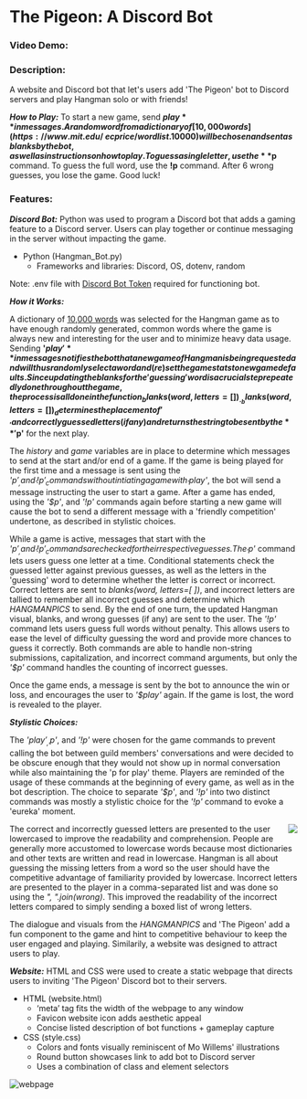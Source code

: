 # The Pigeon: A Discord Bot
### Video Demo:  <URL HERE>
### Description:

A website and Discord bot that let's users add 'The Pigeon' bot to Discord servers and play Hangman solo or with friends!

***How to Play:***
To start a new game, send **$play** in messages. A random word from a dictionary of [10,000 words](https://www.mit.edu/~ecprice/wordlist.10000) will be chosen and sent as blanks by the bot, as well as instructions on how to play. To guess a single letter, use the **$p** command. To guess the full word, use the **!p** command. After 6 wrong guesses, you lose the game. Good luck!

### Features:
***Discord Bot:***
Python was used to program a Discord bot that adds a gaming feature to a Discord server. Users can play together or continue messaging in the server without impacting the game.
 - Python (Hangman_Bot.py)
    - Frameworks and libraries: Discord, OS, dotenv, random
 
 Note: .env file with [Discord Bot Token](https://discord.com/developers/applications/) required for functioning bot.

***How it Works:*** 
 
A dictionary of [10,000 words](https://www.mit.edu/~ecprice/wordlist.10000) was selected for the Hangman game as to have enough randomly generated, common words where the game is always new and interesting for the user and to minimize heavy data usage. Sending **'$play'** in messages notifies the bot that a new game of Hangman is being requested and will thus randomly select a word and (re)set the game stats to new game defaults. Since updating the blanks for the 'guessing' word is a crucial step repeatedly done throughout the game, the process is all done in the function _blanks(word, letters=[ ])_. _blanks(word, letters=[ ])_ determines the placement of '_' and correctly guessed letters (if any) and returns the string to be sent by the **'$p'** for the next play. 
 
The _history_ and _game_ variables are in place to determine which messages to send at the start and/or end of a game. If the game is being played for the first time and a message is sent using the _'$p'_, and _'!p'_ commands without intiating a game with _'$play'_, the bot will send a message instructing the user to start a game. After a game has ended, using the _'$p'_, and _'!p'_ commands again before starting a new game will cause the bot to send a different message with a 'friendly competition' undertone, as described in stylistic choices.
 
While a game is active, messages that start with the _'$p'_, and _'!p'_ commands are checked for their respective guesses. The _'$p'_ command lets users guess one letter at a time. Conditional statements check the guessed letter against previous guesses, as well as the letters in the 'guessing' word to determine whether the letter is correct or incorrect. Correct letters are sent to _blanks(word, letters=[ ])_, and incorrect letters are tallied to remember all incorrect guesses and determine which _HANGMANPICS_ to send. By the end of one turn, the updated Hangman visual, blanks, and wrong guesses (if any) are sent to the user. The _'!p'_ command lets users guess full words without penalty. This allows users to ease the level of difficulty guessing the word and provide more chances to guess it correctly. Both commands are able to handle non-string submissions, capitalization, and incorrect command arguments, but only the _'$p'_ command handles the counting of incorrect guesses. 
 
Once the game ends, a message is sent by the bot to announce the win or loss, and encourages the user to _'$play'_ again. If the game is lost, the word is revealed to the player.
 
***Stylistic Choices:***

The _'$play'_, _'$p'_, and _'!p'_ were chosen for the game commands to prevent calling the bot between guild members' conversations and were decided to be obscure enough that they would not show up in normal conversation while also maintaining the 'p for play' theme. Players are reminded of the usage of these commands at the beginning of every game, as well as in the bot description. The choice to separate _'$p'_, and _'!p'_ into two distinct commands was mostly a stylistic choice for the _'!p'_ command to evoke a 'eureka' moment. 

<img align="right" src="https://user-images.githubusercontent.com/64821190/147798026-41534726-7bae-4711-8eb7-1890d8ebfc74.PNG">

The correct and incorrectly guessed letters are presented to the user lowercased to improve the readability and comprehension. People are generally more accustomed to lowercase words because most dictionaries and other texts are written and read in lowercase. Hangman is all about guessing the missing letters from a word so the user should have the competitive advantage of familiarity provided by lowercase. Incorrect letters are presented to the player in a comma-separated list and was done so using the _", ".join(wrong)_. This improved the readability of the incorrect letters compared to simply sending a boxed list of wrong letters.
 
The dialogue and visuals from the _HANGMANPICS_ and 'The Pigeon' add a fun component to the game and hint to competitive behaviour to keep the user engaged and playing. 
Similarily, a website was designed to attract users to play.
 
***Website:***
 HTML and CSS were used to create a static webpage that directs users to inviting 'The Pigeon' Discord bot to their servers.
  - HTML (website.html)
    - ‘meta’ tag fits the width of the webpage to any window
    - Favicon website icon adds aesthetic appeal
    - Concise listed description of bot functions + gameplay capture
  - CSS (style.css)
    - Colors and fonts visually reminiscent of Mo Willems' illustrations
    - Round button showcases link to add bot to Discord server
    - Uses a combination of class and element selectors
  
  ![webpage](https://user-images.githubusercontent.com/64821190/147793644-3bcfeef3-daac-4b36-9fa3-eb75ff4d0316.PNG)
  
